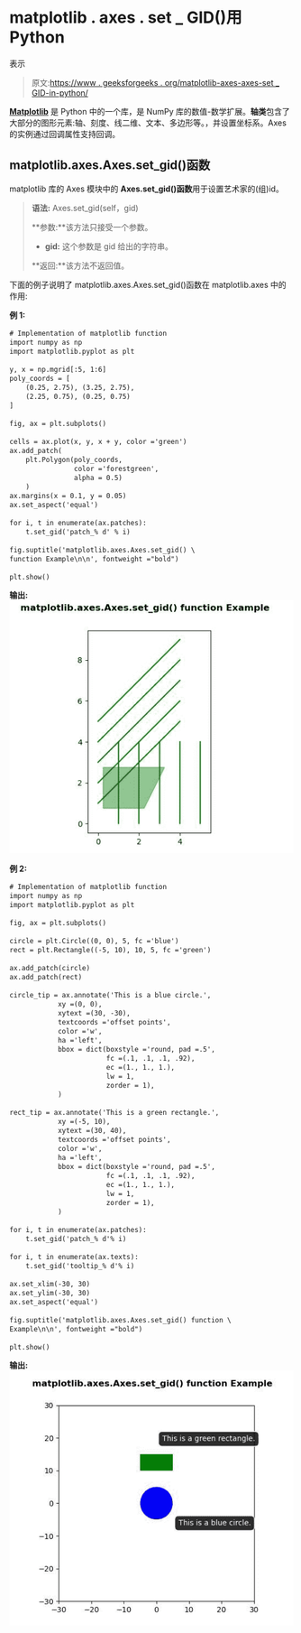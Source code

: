 # matplotlib . axes . set _ GID()用 Python

表示

> 原文:[https://www . geeksforgeeks . org/matplotlib-axes-axes-set _ GID-in-python/](https://www.geeksforgeeks.org/matplotlib-axes-axes-set_gid-in-python/)

**[Matplotlib](https://www.geeksforgeeks.org/python-introduction-matplotlib/)** 是 Python 中的一个库，是 NumPy 库的数值-数学扩展。**轴类**包含了大部分的图形元素:轴、刻度、线二维、文本、多边形等。，并设置坐标系。Axes 的实例通过回调属性支持回调。

## matplotlib.axes.Axes.set_gid()函数

matplotlib 库的 Axes 模块中的 **Axes.set_gid()函数**用于设置艺术家的(组)id。

> **语法:** Axes.set_gid(self，gid)
> 
> **参数:**该方法只接受一个参数。
> 
> *   **gid:** 这个参数是 gid 给出的字符串。
> 
> **返回:**该方法不返回值。

下面的例子说明了 matplotlib.axes.Axes.set_gid()函数在 matplotlib.axes 中的作用:

**例 1:**

```
# Implementation of matplotlib function
import numpy as np
import matplotlib.pyplot as plt

y, x = np.mgrid[:5, 1:6]
poly_coords = [
    (0.25, 2.75), (3.25, 2.75),
    (2.25, 0.75), (0.25, 0.75)
]

fig, ax = plt.subplots()

cells = ax.plot(x, y, x + y, color ='green')
ax.add_patch(
    plt.Polygon(poly_coords, 
                color ='forestgreen', 
                alpha = 0.5)
    )
ax.margins(x = 0.1, y = 0.05)
ax.set_aspect('equal')

for i, t in enumerate(ax.patches):
    t.set_gid('patch_% d' % i)

fig.suptitle('matplotlib.axes.Axes.set_gid() \
function Example\n\n', fontweight ="bold")

plt.show()
```

**输出:**
![](img/be5aae32031682f7c92d2cd59341b815.png)

**例 2:**

```
# Implementation of matplotlib function
import numpy as np
import matplotlib.pyplot as plt

fig, ax = plt.subplots()

circle = plt.Circle((0, 0), 5, fc ='blue')
rect = plt.Rectangle((-5, 10), 10, 5, fc ='green')

ax.add_patch(circle)
ax.add_patch(rect)

circle_tip = ax.annotate('This is a blue circle.',
            xy =(0, 0),
            xytext =(30, -30),
            textcoords ='offset points',
            color ='w',
            ha ='left',
            bbox = dict(boxstyle ='round, pad =.5', 
                        fc =(.1, .1, .1, .92),
                        ec =(1., 1., 1.), 
                        lw = 1,
                        zorder = 1),
            )

rect_tip = ax.annotate('This is a green rectangle.',
            xy =(-5, 10),
            xytext =(30, 40),
            textcoords ='offset points',
            color ='w',
            ha ='left',
            bbox = dict(boxstyle ='round, pad =.5',
                        fc =(.1, .1, .1, .92), 
                        ec =(1., 1., 1.), 
                        lw = 1,
                        zorder = 1),
            )

for i, t in enumerate(ax.patches):
    t.set_gid('patch_% d'% i)

for i, t in enumerate(ax.texts):
    t.set_gid('tooltip_% d'% i)

ax.set_xlim(-30, 30)
ax.set_ylim(-30, 30)
ax.set_aspect('equal')

fig.suptitle('matplotlib.axes.Axes.set_gid() function \
Example\n\n', fontweight ="bold")

plt.show()
```

**输出:**
![](img/a1775d392dbcd57a6a4af3799215e810.png)